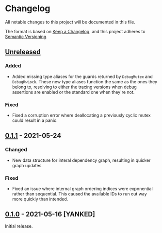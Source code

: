 # Changelog
All notable changes to this project will be documented in this file.

The format is based on [Keep a Changelog](https://keepachangelog.com/en/1.0.0/), and this project
adheres to [Semantic Versioning](https://semver.org/spec/v2.0.0.html).

## [Unreleased]

### Added
- Added missing type aliases for the guards returned by `DebugMutex` and `DebugRwLock`. These new
  type aliases function the same as the ones they belong to, resolving to either the tracing
  versions when debug assertions are enabled or the standard one when they're not.

### Fixed
- Fixed a corruption error where deallocating a previously cyclic mutex could result in a panic.

## [0.1.1] - 2021-05-24

### Changed
- New data structure for interal dependency graph, resulting in quicker graph updates.

### Fixed
- Fixed an issue where internal graph ordering indices were exponential rather than sequential. This
  caused the available IDs to run out way more quickly than intended.

## [0.1.0] - 2021-05-16 [YANKED]

Initial release.

[Unreleased]: https://github.com/bertptrs/tracing-mutex/compare/v0.1.1...HEAD
[0.1.1]: https://github.com/bertptrs/tracing-mutex/compare/v0.1.0...v0.1.1
[0.1.0]: https://github.com/bertptrs/tracing-mutex/releases/tag/v0.1.0
